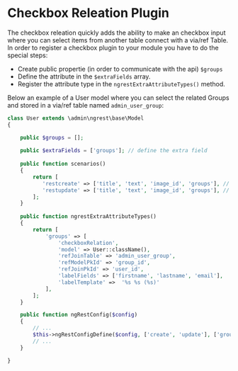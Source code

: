 # Checkbox Releation Plugin

The checkbox releation quickly adds the ability to make an checkbox input where you can select items from another table connect with a via/ref Table. In order to register a checkbox plugin to your module you have to do the special steps:

+ Create public propertie (in order to communicate with the api) `$groups`
+ Define the attribute in the `$extraFields` array.
+ Register the attribute type in the `ngrestExtraAttributeTypes()` method.

Below an example of a User model where you can select the related Groups and stored in a via/ref table named `admin_user_group`:

```php
class User extends \admin\ngrest\base\Model
{    

    public $groups = [];
    
    public $extraFields = ['groups']; // define the extra field
    
	public function scenarios()
	{
        return [
           'restcreate' => ['title', 'text', 'image_id', 'groups'], // add the extraField to the safe attributes
           'restupdate' => ['title', 'text', 'image_id', 'groups'], // add the extraField to the safe attributes
        ];
    }
    
    public function ngrestExtraAttributeTypes()
    {
        return [
            'groups' => [
                'checkboxRelation',
                'model' => User::className(),
                'refJoinTable' => 'admin_user_group',
                'refModelPkId' => 'group_id',
                'refJoinPkId' => 'user_id',
                'labelFields' => ['firstname', 'lastname', 'email'],
                'labelTemplate' =>  '%s %s (%s)'
            ],
        ];
    }

	public function ngRestConfig($config)
	{
	    // ...
		$this->ngRestConfigDefine($config, ['create', 'update'], ['groups']);
		// ...
	}

}
```